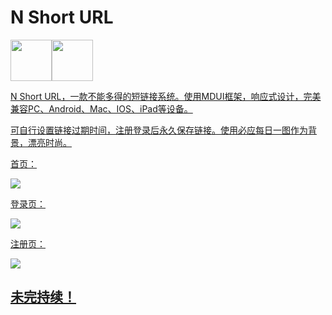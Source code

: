 # N Short URL
<a href="https://github.com/heikejizhk666/N-Short-URL/REAME.en.md"><img src="https://img.shields.io/badge/-English-blue" style="width: 66px;height: auto;"></a><a href="https://github.com/heikejizhk666/N-Short-URL/LICENSE"><img src="https://img.shields.io/badge/license-Apache--2.0-green" style="width: 66px;height: auto;">

N Short URL，一款不能多得的短链接系统。使用MDUI框架，响应式设计，完美兼容PC、Android、Mac、IOS、iPad等设备。

可自行设置链接过期时间，注册登录后永久保存链接。使用必应每日一图作为背景，漂亮时尚。

首页：

![](https://public.sourcegcdn.com/heikeji/wp-uploads/2022/04/5ef1a6de1dccdc7ba414bbc81465606d.png)

登录页：

![](https://public.sourcegcdn.com/heikeji/wp-uploads/2022/04/5acf2d1d8d32067074d26aab2e79cda4.png)

注册页：

![](https://public.sourcegcdn.com/heikeji/wp-uploads/2022/04/397f575537d2a8c309929cd9c2c2a2aa.png)

## 未完持续！
